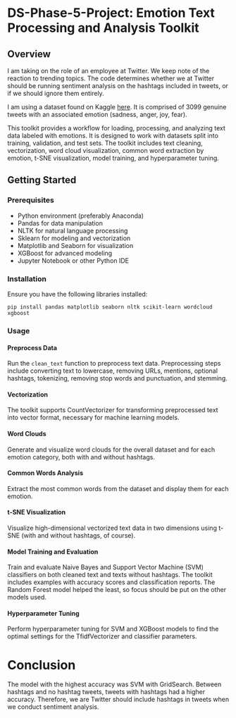 # DS-Phase-5-Project: Emotion Text Processing and Analysis Toolkit

## Overview
I am taking on the role of an employee at Twitter. We keep note of the reaction to trending topics. The code determines whether we at Twitter should be running sentiment analysis on the hashtags included in tweets, or if we should ignore them entirely.

I am using a dataset found on Kaggle [here](https://www.kaggle.com/datasets/anjaneyatripathi/emotion-classification-nlp/data). It is comprised of 3099 genuine tweets with an associated emotion (sadness, anger, joy, fear).

This toolkit provides a workflow for loading, processing, and analyzing text data labeled with emotions. It is designed to work with datasets split into training, validation, and test sets. The toolkit includes text cleaning, vectorization, word cloud visualization, common word extraction by emotion, t-SNE visualization, model training, and hyperparameter tuning.

## Getting Started

### Prerequisites
- Python environment (preferably Anaconda)
- Pandas for data manipulation
- NLTK for natural language processing
- Sklearn for modeling and vectorization
- Matplotlib and Seaborn for visualization
- XGBoost for advanced modeling
- Jupyter Notebook or other Python IDE

### Installation
Ensure you have the following libraries installed:

```
pip install pandas matplotlib seaborn nltk scikit-learn wordcloud xgboost
```

### Usage

#### Preprocess Data
Run the `clean_text` function to preprocess text data. Preprocessing steps include converting text to lowercase, removing URLs, mentions, optional hashtags, tokenizing, removing stop words and punctuation, and stemming.

#### Vectorization
The toolkit supports CountVectorizer for transforming preprocessed text into vector format, necessary for machine learning models.

#### Word Clouds
Generate and visualize word clouds for the overall dataset and for each emotion category, both with and without hashtags.

#### Common Words Analysis
Extract the most common words from the dataset and display them for each emotion.

#### t-SNE Visualization
Visualize high-dimensional vectorized text data in two dimensions using t-SNE (with and without hashtags, of course).

#### Model Training and Evaluation
Train and evaluate Naive Bayes and Support Vector Machine (SVM) classifiers on both cleaned text and texts without hashtags. The toolkit includes examples with accuracy scores and classification reports. The Random Forest model helped the least, so focus should be put on the other models used.

#### Hyperparameter Tuning
Perform hyperparameter tuning for SVM and XGBoost models to find the optimal settings for the TfidfVectorizer and classifier parameters.

# Conclusion
The model with the highest accuracy was SVM with GridSearch. Between hashtags and no hashtag tweets, tweets with hashtags had a higher accuracy. Therefore, we are Twitter should include hashtags in tweets when we conduct sentiment analysis.
